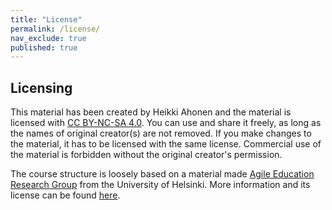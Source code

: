 ```yaml
---
title: "License"
permalink: /license/
nav_exclude: true
published: true
---
```


## Licensing

This material has been created by Heikki Ahonen and the material is licensed with [CC BY-NC-SA 4.0](https://creativecommons.org/licenses/by-nc-sa/4.0/deed). You can use and share it freely, as long as the names of original creator(s) are not removed. If you make changes to the material, it has to be licensed with the same license. Commercial use of the material is forbidden without the original creator's permission.

The course structure is loosely based on a material made [Agile Education Research Group](https://www.helsinki.fi/en/researchgroups/data-driven-education) from the University of Helsinki. More information and its license can be found [here](https://ohjelmointi-19.mooc.fi/credits).